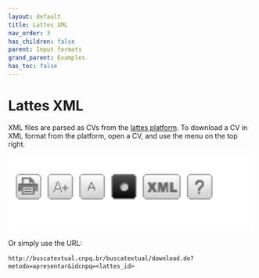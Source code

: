 ```yaml
---
layout: default
title: Lattes XML
nav_order: 3
has_children: false
parent: Input formats
grand_parent: Examples
has_toc: false
---
```

# Lattes XML

XML files are parsed as CVs from the [lattes platform](http://buscatextual.cnpq.br/buscatextual/busca.do). To download a CV in XML  format from the platform, open a CV, and use the menu on the top right.

![](../../images/lattes_xml.png)

Or simply use the URL:

```
http://buscatextual.cnpq.br/buscatextual/download.do?metodo=apresentar&idcnpq=<lattes_id>
```




<!-- Generated with mdsplit: https://github.com/alandefreitas/mdsplit -->
